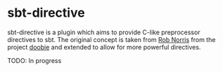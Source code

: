 # sbt-directive

sbt-directive is a plugin which aims to provide C-like preprocessor directives to sbt. The original concept is taken from [Rob Norris](https://github.com/tpolecat) from the project [doobie](https://github.com/tpolecat/doobie) and extended to allow for more powerful directives.

TODO: In progress
